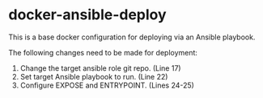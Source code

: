 # docker-ansible-deploy

This is a base docker configuration for deploying via an Ansible playbook. 


The following changes need to be made for deployment:

1. Change the target ansible role git repo. (Line 17)
2. Set target Ansible playbook to run. (Line 22)
3. Configure EXPOSE and ENTRYPOINT. (Lines 24-25)
